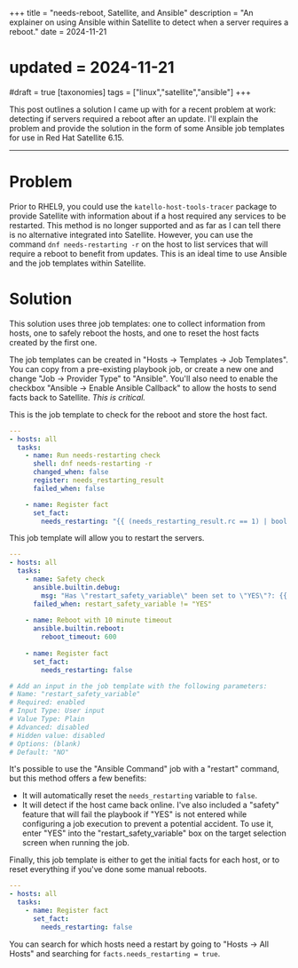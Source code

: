 +++
title = "needs-reboot, Satellite, and Ansible"
description = "An explainer on using Ansible within Satellite to detect when a server requires a reboot."
date = 2024-11-21
# updated = 2024-11-21
#draft = true
[taxonomies]
tags = ["linux","satellite","ansible"]
+++

This post outlines a solution I came up with for a recent problem at work: detecting if servers required a reboot after an update. 
I'll explain the problem and provide the solution in the form of some Ansible job templates for use in Red Hat Satellite 6.15.

---

# Problem

Prior to RHEL9, you could use the `katello-host-tools-tracer` package to provide Satellite with information about if a host required any services to be restarted. 
This method is no longer supported and as far as I can tell there is no alternative integrated into Satellite. 
However, you can use the command `dnf needs-restarting -r` on the host to list services that will require a reboot to benefit from updates. 
This is an ideal time to use Ansible and the job templates within Satellite.

# Solution

This solution uses three job templates: one to collect information from hosts, one to safely reboot the hosts, and one to reset the host facts created by the first one.

The job templates can be created in "Hosts -> Templates -> Job Templates". 
You can copy from a pre-existing playbook job, or create a new one and change "Job -> Provider Type" to "Ansible".
You'll also need to enable the checkbox "Ansible -> Enable Ansible Callback" to allow the hosts to send facts back to Satellite.
_This is critical._

This is the job template to check for the reboot and store the host fact.
```yaml
---
- hosts: all
  tasks:
    - name: Run needs-restarting check
      shell: dnf needs-restarting -r
      changed_when: false
      register: needs_restarting_result
      failed_when: false

    - name: Register fact
      set_fact: 
        needs_restarting: "{{ (needs_restarting_result.rc == 1) | bool }}" 
```

This job template will allow you to restart the servers. 
```yaml
---
- hosts: all
  tasks:
    - name: Safety check
      ansible.builtin.debug:
        msg: "Has \"restart_safety_variable\" been set to \"YES\"?: {{ restart_safety_variable }}"
      failed_when: restart_safety_variable != "YES" 
  
    - name: Reboot with 10 minute timeout
      ansible.builtin.reboot:
        reboot_timeout: 600
  
    - name: Register fact
      set_fact: 
        needs_restarting: false

# Add an input in the job template with the following parameters:
# Name: "restart_safety_variable"
# Required: enabled
# Input Type: User input
# Value Type: Plain
# Advanced: disabled
# Hidden value: disabled
# Options: (blank)
# Default: "NO"

```
It's possible to use the "Ansible Command" job with a "restart" command, but this method offers a few benefits:
- It will automatically reset the `needs_restarting` variable to `false`.
- It will detect if the host came back online.
I've also included a "safety" feature that will fail the playbook if "YES" is not entered while configuring a job execution to prevent a potential accident.
To use it, enter "YES" into the "restart_safety_variable" box on the target selection screen when running the job.

Finally, this job template is either to get the initial facts for each host, or to reset everything if you've done some manual reboots. 
```yaml
---
- hosts: all
  tasks:
    - name: Register fact
      set_fact: 
        needs_restarting: false
```

You can search for which hosts need a restart by going to "Hosts -> All Hosts" and searching for `facts.needs_restarting = true`. 


